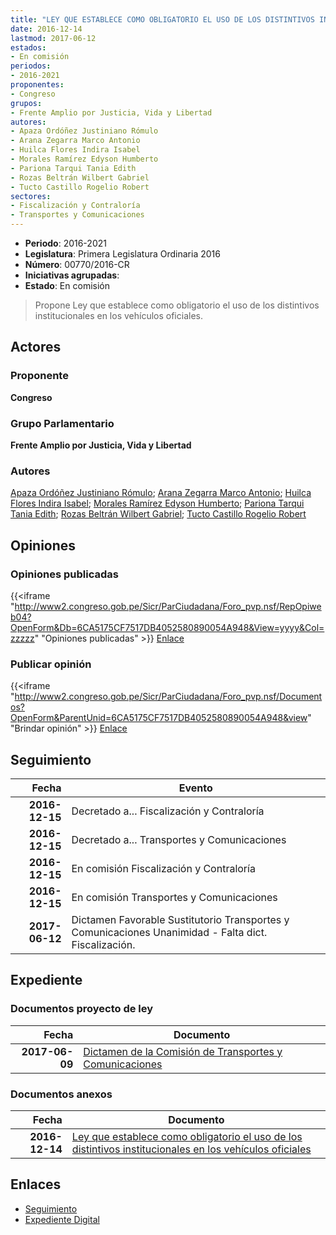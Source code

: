 ```yaml
---
title: "LEY QUE ESTABLECE COMO OBLIGATORIO EL USO DE LOS DISTINTIVOS INSTITUCIONALES EN LOS VEHÍCULOS OFICIALES"
date: 2016-12-14
lastmod: 2017-06-12
estados:
- En comisión
periodos:
- 2016-2021
proponentes:
- Congreso
grupos:
- Frente Amplio por Justicia, Vida y Libertad
autores:
- Apaza Ordóñez Justiniano Rómulo
- Arana Zegarra Marco Antonio
- Huilca Flores Indira Isabel
- Morales Ramírez Edyson Humberto
- Pariona Tarqui Tania Edith
- Rozas Beltrán Wilbert Gabriel
- Tucto Castillo Rogelio Robert
sectores:
- Fiscalización y Contraloría
- Transportes y Comunicaciones
---
```

- **Periodo**: 2016-2021
- **Legislatura**: Primera Legislatura Ordinaria 2016
- **Número**: 00770/2016-CR
- **Iniciativas agrupadas**: 
- **Estado**: En comisión

> Propone Ley que establece como obligatorio el uso de los distintivos institucionales en los vehículos oficiales.


## Actores

### Proponente

**Congreso**

### Grupo Parlamentario

**Frente Amplio por Justicia, Vida y Libertad**

### Autores

[Apaza Ordóñez Justiniano Rómulo](mailto:mailto:japaza@congreso.gob.pe); [Arana Zegarra Marco Antonio](mailto:mailto:marana@congreso.gob.pe); [Huilca Flores Indira Isabel](mailto:mailto:ihuilca@congreso.gob.pe); [Morales Ramírez Edyson Humberto](mailto:mailto:emorales@congreso.gob.pe); [Pariona Tarqui Tania Edith](mailto:mailto:tpariona@congreso.gob.pe); [Rozas Beltrán Wilbert Gabriel](mailto:mailto:wrozas@congreso.gob.pe); [Tucto Castillo Rogelio Robert](mailto:mailto:rtucto@congreso.gob.pe)

## Opiniones

### Opiniones publicadas

{{<iframe "http://www2.congreso.gob.pe/Sicr/ParCiudadana/Foro_pvp.nsf/RepOpiweb04?OpenForm&Db=6CA5175CF7517DB4052580890054A948&View=yyyy&Col=zzzzz" "Opiniones publicadas" >}}
[Enlace](http://www2.congreso.gob.pe/Sicr/ParCiudadana/Foro_pvp.nsf/RepOpiweb04?OpenForm&Db=6CA5175CF7517DB4052580890054A948&View=yyyy&Col=zzzzz)

### Publicar opinión

{{<iframe "http://www2.congreso.gob.pe/Sicr/ParCiudadana/Foro_pvp.nsf/Documentos?OpenForm&ParentUnid=6CA5175CF7517DB4052580890054A948&view" "Brindar opinión" >}}
[Enlace](http://www2.congreso.gob.pe/Sicr/ParCiudadana/Foro_pvp.nsf/Documentos?OpenForm&ParentUnid=6CA5175CF7517DB4052580890054A948&view)


## Seguimiento

| Fecha | Evento |
|------:|--------|
| **2016-12-15** | Decretado a... Fiscalización y Contraloría |
| **2016-12-15** | Decretado a... Transportes y Comunicaciones |
| **2016-12-15** | En comisión Fiscalización y Contraloría |
| **2016-12-15** | En comisión Transportes y Comunicaciones |
| **2017-06-12** | Dictamen Favorable Sustitutorio Transportes y Comunicaciones Unanimidad - Falta dict. Fiscalización. |

## Expediente

### Documentos proyecto de ley

| Fecha | Documento |
|------:|-----------|
| **2017-06-09** | [Dictamen de la Comisión de Transportes y Comunicaciones](http://www.leyes.congreso.gob.pe/Documentos/2016_2021/Dictamenes/Proyectos_de_Ley/00770DC23MAY20170609.pdf) |

### Documentos anexos

| Fecha | Documento |
|------:|-----------|
| **2016-12-14** | [Ley que establece como obligatorio el uso de los distintivos institucionales en los vehículos oficiales](http://www.leyes.congreso.gob.pe/Documentos/2016_2021/Proyectos_de_Ley_y_de_Resoluciones_Legislativas/PL0077020161214.pdf) |

## Enlaces

- [Seguimiento](http://www2.congreso.gob.pe/Sicr/TraDocEstProc/CLProLey2016.nsf/f7fff46988ca05b1052578e100829cc7/42a16c7950347d2d05258089005863a9?OpenDocument)
- [Expediente Digital](http://www2.congreso.gob.pe/Sicr/TraDocEstProc/CLProLey2016.nsf/f7fff46988ca05b1052578e100829cc7/42a16c7950347d2d05258089005863a9?OpenDocument&Click=05257FB7005EB655.eb71d0cf91d8294e05256cdf006b5706/$Body/0.1C6C)

